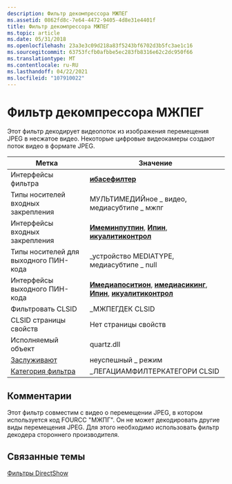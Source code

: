 ```yaml
---
description: Фильтр декомпрессора МЖПЕГ
ms.assetid: 0862fd8c-7e64-4472-9405-4d8e31e4401f
title: Фильтр декомпрессора МЖПЕГ
ms.topic: article
ms.date: 05/31/2018
ms.openlocfilehash: 23a3e3c09d218a83f5243bf6702d3b5fc3ae1c16
ms.sourcegitcommit: 63753fcfb0afbbe5ec283fb8316e62c2dc950f66
ms.translationtype: MT
ms.contentlocale: ru-RU
ms.lasthandoff: 04/22/2021
ms.locfileid: "107910022"
---
```

# <a name="mjpeg-decompressor-filter"></a>Фильтр декомпрессора МЖПЕГ

Этот фильтр декодирует видеопоток из изображения перемещения JPEG в несжатое видео. Некоторые цифровые видеокамеры создают поток видео в формате JPEG.



| Метка | Значение |
|------------------------------------------|----------------------------------------------------------------------------------------------------------------------------------------------------|
| Интерфейсы фильтра                        | [**ибасефилтер**](/windows/desktop/api/Strmif/nn-strmif-ibasefilter)                                                                                                                 |
| Типы носителей входных закрепления                    | МУЛЬТИМЕДИЙное \_ видео, медиасубтипе \_ мжпг                                                                                                               |
| Интерфейсы входных закрепления                     | [**Имеминпутпин**](/windows/desktop/api/Strmif/nn-strmif-imeminputpin), [**Ипин**](/windows/desktop/api/Strmif/nn-strmif-ipin), [**икуалитиконтрол**](/windows/desktop/api/Strmif/nn-strmif-iqualitycontrol)                                             |
| Типы носителей для выходного ПИН-кода                   | \_устройство MEDIATYPE, медиасубтипе \_ null                                                                                                               |
| Интерфейсы выходного ПИН-кода                    | [**Имедиапоситион**](/windows/desktop/api/Control/nn-control-imediaposition), [**имедиасикинг**](/windows/desktop/api/Strmif/nn-strmif-imediaseeking), [**Ипин**](/windows/desktop/api/Strmif/nn-strmif-ipin), [**икуалитиконтрол**](/windows/desktop/api/Strmif/nn-strmif-iqualitycontrol) |
| Фильтровать CLSID                             | \_МЖПЕГДЕК CLSID                                                                                                                                    |
| CLSID страницы свойств                      | Нет страницы свойств                                                                                                                                   |
| Исполняемый объект                               | quartz.dll                                                                                                                                         |
| [Заслуживают](merit.md)                       | неуспешный \_ режим                                                                                                                                      |
| [Категория фильтра](filter-categories.md) | \_ЛЕГАЦИАМФИЛТЕРКАТЕГОРИ CLSID                                                                                                                      |



 

## <a name="remarks"></a>Комментарии

Этот фильтр совместим с видео о перемещении JPEG, в котором используется код FOURCC "МЖПГ". Он не может декодировать другие виды перемещения JPEG. Для этого необходимо использовать фильтр декодера стороннего производителя.

## <a name="related-topics"></a>Связанные темы

<dl> <dt>

[Фильтры DirectShow](directshow-filters.md)
</dt> </dl>

 

 



